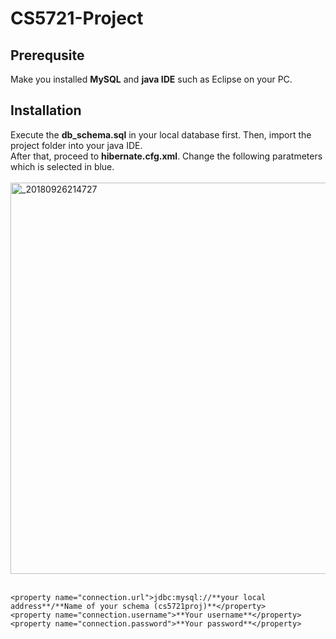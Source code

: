 # CS5721-Project
## Prerequsite
Make you installed **MySQL** and **java IDE** such as Eclipse on your PC.
## Installation
Execute the **db_schema.sql** in your local database first. Then, import the project folder into your java IDE. <br>
After that, proceed to **hibernate.cfg.xml**. Change the following paratmeters which is selected in blue. <br><br>
<img width="626" alt="_20180926214727" src="https://user-images.githubusercontent.com/26427743/46108345-c8736280-c1d5-11e8-8a15-2fd920ce4e82.png"> <br><br>
```
<property name="connection.url">jdbc:mysql://**your local address**/**Name of your schema (cs5721proj)**</property>
<property name="connection.username">**Your username**</property>
<property name="connection.password">**Your password**</property>
```
